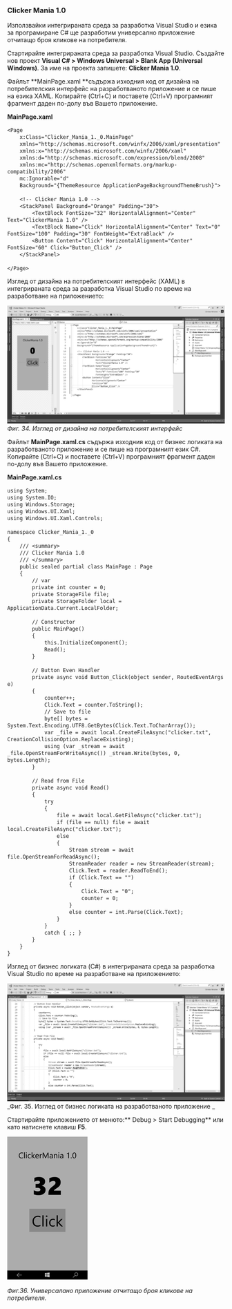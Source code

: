### Clicker Mania 1.0

Използвайки интегрираната среда за разработка Visual Studio и езика за програмиране C\# ще разработим универсално приложение отчитащо броя кликове на потребителя.

Стартирайте интегрираната среда за разработка Visual Studio. Създайте нов проект **Visual C\# &gt; Windows Universal &gt; Blank App \(Universal Windows\)**. За име на проекта запишете: **Clicker Mania 1.0**. 


Файлът **MainPage.xaml **съдържа изходния код от дизайна на потребителския интерфейс на разработваното приложение и се пише на езика XAML. Копирайте \(Ctrl+C\) и поставете \(Ctrl+V\) програмният фрагмент даден по-долу във Вашето приложение.

**MainPage.xaml**

```
<Page
    x:Class="Clicker_Mania_1._0.MainPage"
    xmlns="http://schemas.microsoft.com/winfx/2006/xaml/presentation"
    xmlns:x="http://schemas.microsoft.com/winfx/2006/xaml"
    xmlns:d="http://schemas.microsoft.com/expression/blend/2008"
    xmlns:mc="http://schemas.openxmlformats.org/markup-compatibility/2006"
    mc:Ignorable="d"
    Background="{ThemeResource ApplicationPageBackgroundThemeBrush}">

    <!-- Clicker Mania 1.0 --> 
    <StackPanel Background="Orange" Padding="30">
        <TextBlock FontSize="32" HorizontalAlignment="Center" Text="ClickerMania 1.0" />
        <TextBlock Name="Click" HorizontalAlignment="Center" Text="0" FontSize="100" Padding="30" FontWeight="ExtraBlack" />
        <Button Content="Click" HorizontalAlignment="Center" FontSize="60" Click="Button_Click" />
    </StackPanel>
    
</Page>
```

Изглед от дизайна на потребителският интерфейс \(XAML\) в интегрираната среда за разработка Visual Studio по време на разработване на приложението:


![](/chapter1/34.png)_Фиг. 34. Изглед от дизайна на потребителският интерфейс_

Файлът **MainPage.xaml.cs** съдържа изходния код от бизнес логиката на разработваното приложение и се пише на програмният език C\#. Копирайте \(Ctrl+C\) и поставете \(Ctrl+V\) програмният фрагмент даден по-долу във Вашето приложение.

**MainPage.xaml.cs**

```
using System;
using System.IO;
using Windows.Storage;
using Windows.UI.Xaml;
using Windows.UI.Xaml.Controls;

namespace Clicker_Mania_1._0
{
    /// <summary>
    /// Clicker Mania 1.0
    /// </summary>
    public sealed partial class MainPage : Page
    {
        // var
        private int counter = 0;
        private StorageFile file;
        private StorageFolder local = ApplicationData.Current.LocalFolder;

        // Constructor
        public MainPage()
        {
            this.InitializeComponent();
            Read();
        }

        // Button Even Handler
        private async void Button_Click(object sender, RoutedEventArgs e)
        {
            counter++;
            Click.Text = counter.ToString();
            // Save to file
            byte[] bytes = System.Text.Encoding.UTF8.GetBytes(Click.Text.ToCharArray());
            var _file = await local.CreateFileAsync("clicker.txt", CreationCollisionOption.ReplaceExisting);
            using (var _stream = await _file.OpenStreamForWriteAsync()) _stream.Write(bytes, 0, bytes.Length);
        }

        // Read from File
        private async void Read()
        {
            try
            {
                file = await local.GetFileAsync("clicker.txt");
                if (file == null) file = await local.CreateFileAsync("clicker.txt");
                else
                {
                    Stream stream = await file.OpenStreamForReadAsync();
                    StreamReader reader = new StreamReader(stream);
                    Click.Text = reader.ReadToEnd();
                    if (Click.Text == "")
                    {
                        Click.Text = "0";
                        counter = 0;
                    }
                    else counter = int.Parse(Click.Text);
                }
            }
            catch { ;; }
        }
    }
}

```

Изглед от бизнес логиката \(C\#\) в интегрираната среда за разработка Visual Studio по време на разработване на приложението:


![](/chapter1/35.png)_Фиг. 35. Изглед от бизнес логиката на разработваното приложение
_

Стартирайте приложението от менюто:** Debug &gt; Start Debugging** или като натиснете клавиш **F5**.

![](/chapter1/36.png)

_Фиг.36. Универсалано приложение отчитащо броя кликове на потребителя._

